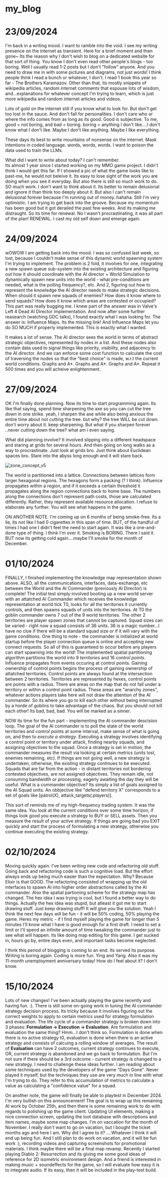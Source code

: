 # my_blog


# 23/09/2024 

I'm back in a writing mood. I want to ramble into the void. I see my writing presence on the internet as transient. Here for a brief moment and then gone~ 
Its the reason why I don't wish to blog on a dedicated website for that sort of thing. You know I don't even read other people's blogs - too boring. Well I usually read 1-2 posts but I don't "follow" anyone. And you need to draw me in with some pictures and diagrams, not just words!
I think people think I read a bunch or whatever, I don't. I read 1 book this year so far - The Brothers Karamazov. Other than that, its mostly snippets of wikipedia articles, random internet comments that espouse lots of wisdom, and...explanations for whatever concept I'm trying to learn, which is just more wikipedia and random internet articles and videos. 

Lots of gold on the internet still if you know what to look for. But don't get too lost in the sauce. And don't fall for personalities. I don't care who or where the info comes from as long as its good. Good is subjective. To me, good = not boring, and bad = boring. boring = anything I don't like....I don't know what I don't like. Maybe I don't like anything. Maybe I like everything. 


These days its best to write mountains of nonsense on the internet. Mask intentions in coded language. words, words, words. I want to poison the data used to train the LLMs. 


What did I want to write about today? I can't remember.  
Its almost 1 year since I started working on my MMO game project. I didn't think I would get this far. If I showed a pic of what the game looks like to past-me, he would not beleive it. Its easy to lose sight of the work you are doing when you see it everyday. But also there is still so much work to do. SO much work. I don't want to think about it. Its better to remain delusional and ignore it than think too deeply about it. But also I can't remain delusional forever because I'm running out of money..hahaha. Still I'm very optimistic. I am trying to get back into the groove. Because my momentum has been good but it got derailed the past few weeks. And its making me distraught. So its time for renewal. No I wasn't procrastinating, it was all part of the plan! RENEWAL. I cast my old self down and emerge again. 

# 24/09/2024

wOWOW I am getting back into the mood. I was so confused last week, so lost, because I couldn't make sense of this dynamic world spawning system I'm trying to implement. The problem is 2 fold, it involves for one, integrating a new spawn queue sub-system into the existing architecture and figuring out how it should coordinate with the AI director + World Simulation to dynamically spawn new units into the world - what pre-conditions are needed, what is the polling frequency?, etc. And 2, figuring out how to represent the knowledge the AI director needs to make strategic decisions. When should it spawn new squads of enemies? How does it know where to send squads? How does it know which areas are contested or occupied? This part was really bugging me. I knew part of the answer was in Valve's Left 4 Dead AI Director implementation. And now after some further reasearch (watching GDC talks), I found exactly what I was looking for. The answer is: Influence Maps. Its the missing link! And Influence Maps let you do SO MUCH if properly implemented. This is exactly what I wanted. 

It makes a lot of sense. The AI director sees the world in terms of abstract strategic objectives, represented by nodes in a list. And these nodes also contain data used to signal things like priority, visibility, and adjacency to the AI director. And we can enforce some cost function to calculate the cost of traversing the nodes so that the "best choice" is made, w.r.t the current world conditions. Graphs and A*. Graphs and A*. Graphs and A*. Repeat it 500 times and you will acheive enlightenment. 


# 27/09/2024

OK I'm finally done planning. Now its time to start programming again. Its like that saying, spend time sharpening the axe so you can cut the tree down in one strike. yeah, I sharpen the axe while also being anxious the entire time about not cutting the tree. but why? the tree WILL be cut down. don't worry about it. keep sharpening. But what if you sharpen forever ..never cutting down the tree? what am i even saying.

What did planning involve? It involved slipping into a different headspace and staring at grids for several hours. And then going on long walks as a way to procrastinate. Just look at grids bro. Just think about Euclidean spaces bro. Stare into the abyss long enough and it will stare back. 


![zone_concept_v5](https://github.com/user-attachments/assets/056a2647-cce6-4d66-9f86-4e4bc6e38663)


The world is partitioned into a lattice. Connections between lattices form larger hexagonal regions. The hexagons form a packing (? I think). Influence propagates within a region, and if it exceeds a certain threshold it propagates along the region connections back to home base. The numbers along the connections don't represent path costs, those are calculated differently. Rather, they represent available resource allocation. I refuse to elaborate any further. You will see what happens in the game. 

ON ANOTHER NOTE. I'm coming up on 6 months of being smoke-free. Its a lie, its not like I had 0 cigarettes in this span of time. BUT, of the handful of times I had one I didn't feel the need to start again. It was like a one-and-done type of thing. I think I'm over it. Smoking is BORING. There I said it. 
BUT now its getting cold again....maybe I'll smoke for the month of December. 


# 01/10/2024

FINALLY, I finished implementing the knowledge map representation shown above. ALSO, all the communications, interfaces, data-exchange, etc between the World and the AI Commander (previously AI Director) is complete! The initial test simply involved booting up a new world server with an attatched AI Commander which receives the knowledge representation at world tick T0, looks for all the territories it currently controls, and then spawns squads of units into the territories. At T0 the goblin commander owns 7 out of the 9 world territories. The other 2 territories are player spawn zones that cannot be captured. Squad sizes can be varied - right now a squad consists of 36 units. 36 is a magic number...I have no clue if there will be a standard squad size or if it will vary with the game conditions.  One thing to note - the commander is initialized at world startup before the player connection queue is online and accepting new connect requests. So all of this is guaranteed to occur before any players can start spawning into the world! The implemented spatial partitioning algorithm partitions the world into 9 *territories* and 16 *control points*. Influence propagates from events occuring at control points. Gaining ownership of control points begins the process of gaining ownership of attatched territories. Control points are always found at the intersection between 2 territories. Territories are represented by hexes, control points are points with a radius. There are areas on the map that do not fall under a territory or within a control point radius. These areas are "anarchy zones", whatever actions players take here will not draw the attention of the AI commander. So its where you go to kill each other without being interrupted by a horde of goblins to take advantage of the chaos. But you should not kill each other! Its bad, bad, bad. You will be marked as a sinner. 

NOW its time for the fun part - implementing the AI commander descision loop. The goal of the AI commander is to poll the state of the world territories and control points at some interval, make sense of what is going on, and then to *execute a strategy*. Executing a strategy involves identifying a control point or territory under attack, finding nearby squads, and assigning objectives to the squad. Once a strategy is set in motion, the commander measures the result via looking at certain metrics (units lost, enemies remaining, etc). If things are not going well, a new strategy is undertaken, otherwise, the existing strategy continues to be executed. Squads that are far from the action - in distant territories not bordering contested objectives, are not assigned objectives. They remain idle, not consuming bandwidth or processing, eagerly awaiting the day they will be useful. What is a commander objective? Its simply a list of goals assigned to the AI Squad units. An obbjective like "defend territory X" corresponds to a set of goals like [patrol(X), attack_targets(:players)]. 


This sort of reminds me of my high-frequency trading system. It was the same idea. You look at the current conditions over some time horizon, if things look good you execute a strategy to BUY or SELL assets. Then you measure the result of your active strategy. If things are going bad you EXIT quickly and start the process of formulating a new strategy, otherwise you continue executing the existing strategy. 


# 02/10/2024

Moving quickly again. I've been writing new code and refactoring old stuff. Going back and refactoring code is such a cognitive load. But the effort always ends up being much easier than the expectation. Why? Because Elixir is that GOOD. The refactoring consisted of wrapping up the old interfaces to spawn AI into higher order abstractions called by the AI commander. Also the spatial partioning scheme for the strategy map has changed. The hex idea I was trying is cool, but I found a better way to do things. Actually the hex idea was stupid, but atleast it got me to start drawing stuff. Just keep drawing stuff! It will give you the solution. Yeah I think the next few days will be fun - it will be 50% coding, 50% playing the game. Heres my metric - if I find myself playing the game for longer than 5 minutes I'll know what I have is good enough for a first draft. I need to set a limit or I'll spend an infinite amount of time tweaking the commander just to see what will happen. Its like doing map editing for this game. I get sucked in, hours go by, entire days even, and important tasks become neglected. 

I think this period of blogging is coming to an end. Its served its purpose. Writing is boring again. Coding is more fun. Ying and Yang. 
Also it was my 11-month unemployment anniversary today! How do I feel about it? I don't know. 



# 15/10/2024

Lots of new changes! I've been actually playing the game recently and having fun. :). There is still some on-going work in tuning the AI commander strategy decision process. Its tricky because it involves figuring out the correct weights to apply to certain metrics used for strategy formulation and evaluation. The life cycle of a commander strategy is broken down into 3 phases:  **Formulation -> Execution -> Evaluation**. Are formulation and evaluation the same thing? Hmm...I don't think so. Formulation is done when there is no active strategy t0, evaluation is done when there is an active strategy and consists of calcuing a rolling window of averages. The result of **Evaluation** can have 2 outcomes, current strategy continues to execute, OR, current strategy is abandoned and we go back to formulation. But I'm not sure if there should be a 3rd outcome - current strategy is changed to a new strategy. I need to challenge these ideas further. I am reading about some techniques used by the developers of the game "Days Gone". Never played it myself, but the techniques they use are very much in line with what I'm trying to do. They refer to this accumulation of metrics to calculate a value as calculating a  "confidence value" for a squad. 

On another note, the game will finally be able to playtest in December 2024. I'm very bullish on this announcement! The goal is to wrap up this remaining AI work by October 25th, and then there is some remaining work to do with regards to polishing up the game client. Updating UI elements, making a nice connection screen, updating the loot database with descriptions and item names, maybe some map changes. I'm on vaccation for the month of November. I really don't want to go on vacation, but I bought the ticket months ago and here I am. Why did I agree to it? ....Whatever I think it will end up being fun. And I still plan to do work on vacation, and it will be fun work :), recording videos and capturing screenshots for promotional materials. I think maybe there will be a final map revamp. Recently I started playing Diablo 2: Resurrection and its giving me some good ideas of reference for 2D isometric environment design. And a friend is interested in making music + soundeffects for the game, so I will evaluate how easy it is to integrate audio. If its easy, then it will be included in the play-test build. 



